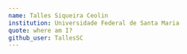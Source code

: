 ```yaml
---
name: Talles Siqueira Ceolin
institution: Universidade Federal de Santa Maria
quote: where am I?
github_user: TallesSC
---
```

